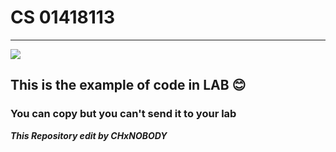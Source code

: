 # CS 01418113
------
![](https://media.giphy.com/media/pUVOeIagS1rrqsYQJe/giphy.gif?cid=790b7611q0jiuj8swkv70ce93jfvmrp3gvbr0skxl6kgvzx3&ep=v1_gifs_search&rid=giphy.gif&ct=g)

## This is the example of code in LAB 😊
### You can copy but you can't send it to your lab

***This Repository edit by CHxNOBODY***